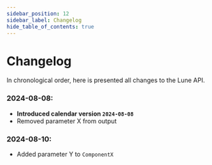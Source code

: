 ```yaml
---
sidebar_position: 12
sidebar_label: Changelog
hide_table_of_contents: true
---
```


# Changelog

In chronological order, here is presented all changes to the Lune API.
### 2024-08-08:
- **Introduced calendar version `2024-08-08`**
- Removed parameter X from output
### 2024-08-10:
- Added parameter Y to `ComponentX`
